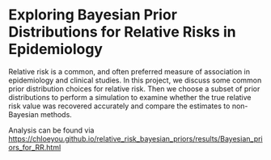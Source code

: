 # Exploring Bayesian Prior Distributions for Relative Risks in Epidemiology

Relative risk is a common, and often preferred measure of association in epidemiology and clinical studies. In this project, we discuss some common prior distribution choices for relative risk. Then we choose a subset of prior distributions to perform a simulation to examine whether the true relative risk value was recovered accurately and compare the estimates to non-Bayesian methods.

Analysis can be found via https://chloeyou.github.io/relative_risk_bayesian_priors/results/Bayesian_priors_for_RR.html
